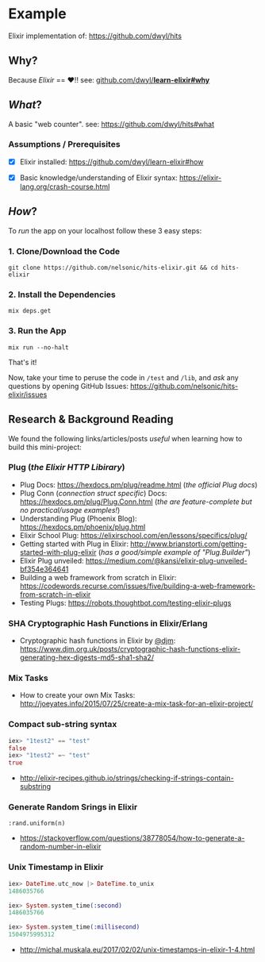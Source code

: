 # Example

Elixir implementation of: https://github.com/dwyl/hits

## Why?

Because _Elixir_ == :heart:!! see: 
[github.com/dwyl/**learn-elixir#why**](https://github.com/dwyl/learn-elixir#why)

## _What_?

A basic "web counter". see: https://github.com/dwyl/hits#what


### Assumptions / Prerequisites

+ [x] Elixir installed: https://github.com/dwyl/learn-elixir#how
+ [x] Basic knowledge/understanding of Elixir syntax: 
https://elixir-lang.org/crash-course.html


## _How_?

To _run_ the app on your localhost follow these 3 easy steps:

### 1. Clone/Download the Code

```
git clone https://github.com/nelsonic/hits-elixir.git && cd hits-elixir
```

### 2. Install the Dependencies

```
mix deps.get
```

### 3. Run the App

```
mix run --no-halt
```

That's it! <br />

Now, take your time to peruse the code in `/test` and `/lib`,
and _ask_ any questions by opening GitHub Issues:
https://github.com/nelsonic/hits-elixir/issues


## Research & Background Reading

We found the following links/articles/posts _useful_ 
when learning how to build this mini-project:

### Plug (_the Elixir HTTP Libirary_)

+ Plug Docs: https://hexdocs.pm/plug/readme.html (_the official Plug docs_)
+ Plug Conn (_connection struct specific_) Docs: 
https://hexdocs.pm/plug/Plug.Conn.html
(_the are feature-complete but no practical/usage examples!_)
+ Understanding Plug (Phoenix Blog): https://hexdocs.pm/phoenix/plug.html
+ Elixir School Plug:
https://elixirschool.com/en/lessons/specifics/plug/
+ Getting started with Plug in Elixir: 
http://www.brianstorti.com/getting-started-with-plug-elixir
(_has a good/simple example of "Plug.Builder"_)
+ Elixir Plug unveiled: 
https://medium.com/@kansi/elixir-plug-unveiled-bf354e364641
+ Building a web framework from scratch in Elixir:
https://codewords.recurse.com/issues/five/building-a-web-framework-from-scratch-in-elixir
+ Testing Plugs: https://robots.thoughtbot.com/testing-elixir-plugs

### SHA Cryptographic Hash Functions in Elixir/Erlang

+ Cryptographic hash functions in Elixir by [@djm](https://github.com/djm):
https://www.djm.org.uk/posts/cryptographic-hash-functions-elixir-generating-hex-digests-md5-sha1-sha2/

### Mix Tasks

+ How to create your own Mix Tasks:
http://joeyates.info/2015/07/25/create-a-mix-task-for-an-elixir-project/


### Compact sub-string syntax

```elixir
iex> "1test2" == "test"
false
iex> "1test2" =~ "test"
true
```

+ http://elixir-recipes.github.io/strings/checking-if-strings-contain-substring

### Generate Random Srings in Elixir

```
:rand.uniform(n)
```

+ https://stackoverflow.com/questions/38778054/how-to-generate-a-random-number-in-elixir

### Unix Timestamp in Elixir

```elixir
iex> DateTime.utc_now |> DateTime.to_unix
1486035766

iex> System.system_time(:second)
1486035766

iex> System.system_time(:millisecond)
1504975995312
```

+ http://michal.muskala.eu/2017/02/02/unix-timestamps-in-elixir-1-4.html
